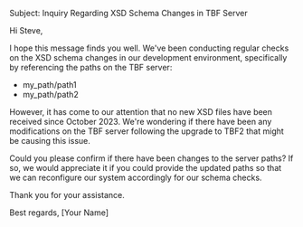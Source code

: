 Subject: Inquiry Regarding XSD Schema Changes in TBF Server

Hi Steve,

I hope this message finds you well. We've been conducting regular checks on the XSD schema changes in our development environment, specifically by referencing the paths on the TBF server:

- my_path/path1
- my_path/path2

However, it has come to our attention that no new XSD files have been received since October 2023. We're wondering if there have been any modifications on the TBF server following the upgrade to TBF2 that might be causing this issue.

Could you please confirm if there have been changes to the server paths? If so, we would appreciate it if you could provide the updated paths so that we can reconfigure our system accordingly for our schema checks.

Thank you for your assistance.

Best regards,
[Your Name]

